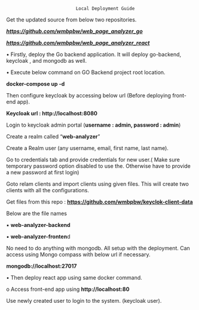                               Local Deployment Guide

Get the updated source from below two repositories.

_**https://github.com/wmbpbw/web_page_analyzer_go**_

**_https://github.com/wmbpbw/web_page_analyzer_react_**

•
Firstly, deploy the Go backend application. It will deploy go-backend, keycloak , and mongodb as well.

•
Execute below command on GO Backend project root location.


**docker-compose up -d**


Then configure keycloak by accessing below url (Before deploying front-end app).


**Keycloak url : http://localhost:8080**


Login to keycloak admin portal (**username : admin, password : admin**)


Create a realm called “**web-analyzer**”


Create a Realm user (any username, email, first name, last name).


Go to credentials tab and provide credentials for new user.( Make sure temporary password option disabled to use the. Otherwise have to provide a new password at first login)


Goto relam clients and import clients using given files. This will create two clients with all the configurations.

Get files from this  repo : **https://github.com/wmbpbw/keyclok-client-data**

Below are the file names

▪
**web-analyzer-backend**

▪
**web-analyzer-fronten**d


No need to do anything with mongodb. All setup with the deployment. Can access using Mongo compass with below url if necessary.


**mongodb://localhost:27017**

•
Then deploy react app using same docker command.

o
Access front-end app using **http://localhost:80**


Use newly created user to login to the system. (keycloak user).
